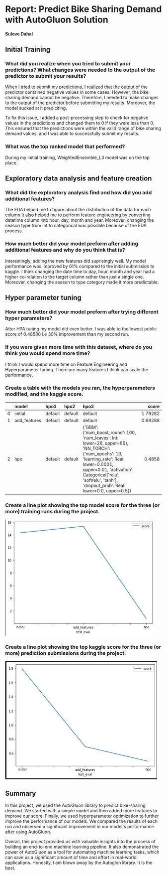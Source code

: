 # Report: Predict Bike Sharing Demand with AutoGluon Solution

#### Sulove Dahal

## Initial Training

### What did you realize when you tried to submit your predictions? What changes were needed to the output of the predictor to submit your results?

When I tried to submit my predictions, I realized that the output of the predictor contained negative values in some cases. However, the bike sharing demand cannot be negative. Therefore, I needed to make changes to the output of the predictor before submitting my results. Moreover, the model sucked at it prediciting.

To fix this issue, I added a post-processing step to check for negative values in the predictions and changed them to 0 if they were less than 0. This ensured that the predictions were within the valid range of bike sharing demand values, and I was able to successfully submit my results.

### What was the top ranked model that performed?

During my initial training, WeightedEnsemble_L3 model was on the top place.

## Exploratory data analysis and feature creation

### What did the exploratory analysis find and how did you add additional features?

The EDA helped me to figure about the distribution of the data for each column.It also helped me to perform feature engineering by converting datetime column into hour, day, month and year. Moreover, changing the season type from int to categorical was possible because of the EDA process.

### How much better did your model preform after adding additional features and why do you think that is?

Interestingly, adding the new features did suprisingly well. My model performance was improved by 61% compared to the initial submission to kaggle. I think changing the date time to day, hour, month and year had a higher co-relation to the target column rather than just a single one. Moreover, changing the season to type category made it more predictable.

## Hyper parameter tuning

### How much better did your model preform after trying different hyper parameters?

After HPA tuning my model did even better. I was able to the lowest public score of 0.48580 i.e 30% improvement than my second run.

### If you were given more time with this dataset, where do you think you would spend more time?

I think I would spend more time on Feature Engineering and Hyperparameter tuning. There are many features I think can scale the performance.

### Create a table with the models you ran, the hyperparameters modified, and the kaggle score.

|     | model        | hpo1    | hpo2    | hpo3                                                                                                                                                                                                                                                         |   score |
| --: | :----------- | :------ | :------ | :----------------------------------------------------------------------------------------------------------------------------------------------------------------------------------------------------------------------------------------------------------- | ------: |
|   0 | initial      | default | default | default                                                                                                                                                                                                                                                      | 1.79282 |
|   1 | add_features | default | default | default                                                                                                                                                                                                                                                      | 0.69288 |
|   2 | hpo          | default | default | {'GBM': {'num_boost_round': 100, 'num_leaves': Int: lower=26, upper=66}, 'NN_TORCH': {'num_epochs': 10, 'learning_rate': Real: lower=0.0001, upper=0.01, 'activation': Categorical['relu', 'softrelu', 'tanh'], 'dropout_prob': Real: lower=0.0, upper=0.5}} |  0.4858 |

### Create a line plot showing the top model score for the three (or more) training runs during the project.

![ModelScore](./model_test_score_r.png)

### Create a line plot showing the top kaggle score for the three (or more) prediction submissions during the project.

![kaggleScore](./kaggle_score_r.png)

## Summary

In this project, we used the AutoGluon library to predict bike-sharing demand. We started with a simple model and then added more features to improve our score. Finally, we used hyperparameter optimization to further improve the performance of our models. We compared the results of each run and observed a significant improvement in our model's performance after using AutoGluon.

Overall, this project provided us with valuable insights into the process of building an end-to-end machine learning pipeline. It also demonstrated the power of AutoGluon as a tool for automating machine learning tasks, which can save us a significant amount of time and effort in real-world applications. Honestly, I am blown away by the Autoglon library. It is the best.
